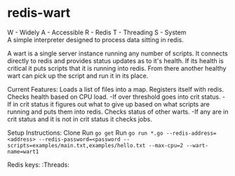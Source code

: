 # redis-wart
W - Widely
A - Accessible
R - Redis
T - Threading
S - System  
A simple interpreter designed to process data sitting in redis.

A wart is a single server instance running any number of scripts.  It connects directly to redis and
provides status updates as to it's health.  If its health is critical it puts scripts that it is running into redis.
From there another healthy wart can pick up the script and run it in its place.

Current Features:
Loads a list of files into a map.
Registers itself with redis.
Checks health based on CPU load.
  -If over threshold goes into crit status.
  -If in crit status it figures out what to give up based on what scripts are running and puts them into redis.
Checks status of other warts.
  -If any are in crit status and it is not in crit status it checks jobs.


  Setup Instructions:
  Clone
  Run `go get`
  Run `go run *.go --redis-address=<address> --redis-password=<password --scripts=examples/main.txt,examples/hello.txt --max-cpu=2 --wart-name=wart1`


Redis keys:
<cluster>:Threads:<script>:Source - Source of thread
<cluster>:Threads:<script>:State - running/stopped/ no key
<cluster>:Threads:<script>:Status - enabled/disabled
<cluster>:Warts:<wart>:Status - healthy/unhealthy/crit


Registering scripts



Needs done first - Register scripts wart is running in redis.
If a wart disapears and its scripts are still registered pick up scripts.
Maybe make give up scripts just keys to the registered scripts.
